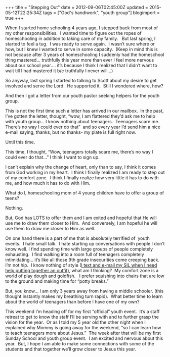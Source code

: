 +++
title = "Stepping Out"
date = 2012-09-06T02:45:00Z
updated = 2015-05-12T22:25:34Z
tags = ["God's handiwork", "youth group"]
blogimport = true 
+++

When I started home schooling 4 years ago, I stepped back from most of my other responsibilities.&#160; I wanted time to figure out the ropes of homeschooling in addition to taking care of my family.&#160;&#160; But last spring, I started to feel a tug.&#160; I was ready to serve again.&#160; I wasn’t sure where or how, but I knew I wanted to serve in some capacity.&#160; (Keep in mind this is not because after 3 years of homeschooling I suddenly had the homeschool thing mastered… truthfully this year more than ever I feel more nervous about our school year…. it’s because I think I realized that I didn’t want to wait till I had mastered it b/c truthfully I never will…)

So anyway, last spring I started to talking to Scott about my desire to get involved and serve the Lord.&#160; He supported it.&#160; Still I wondered where, how? 

And then I got a letter from our youth pastor seeking helpers for the youth group. 

This is not the first time such a letter has arrived in our mailbox.&#160; In the past, I’ve gotten the letter, thought, “wow, I am flattered they’d ask me to help with youth group… I know nothing about teenagers.&#160; Teenagers scare me.&#160; There’s no way I could ever do that”&#160; and so every year I’d send him a nice e-mail saying, thanks, but no thanks- my plate is full right now. 

Until this time. 

This time, I thought, “Wow, teenagers totally scare me, there’s no way I could ever do that…” I think I want to sign up. 

I can’t explain why the change of heart, only than to say, I think it comes from God working in my heart.&#160; I think I finally realized I am ready to step out of my comfort zone.&#160; I think I finally realize how very little it has to do with me, and how much it has to do with Him.&#160; 

What do I, homeschooling mom of 4 young children have to offer a group of teens? 

Nothing. 

But, God has LOTS to offer them and I am exited and hopeful that He will use me to draw them closer to Him.&#160; And conversely, I am hopeful he will use them to draw me closer to Him as well.&#160; 

On one hand there is a part of me that is absolutely terrified of&#160; youth events.&#160; I hate small talk.&#160; I hate starting up conversations with people I don’t know well. I find spending time with large groups of people completely exhausting.&#160; I find walking into a room full of teenagers completely intimidating… it’s like all those 9th grade insecurities come creeping back.&#160; I’m not hip.&#160; I know nothing of style ([I text and e-mail my SIL when I need help putting together an outfit)](http://lifeatthecircus.com/2010/04/18/cross-country-fashion-consult/), what am I thinking?&#160; My comfort zone is a world of play dough and goldfish.&#160;&#160; I prefer squishing into chairs that are low to the ground and making time for “potty breaks.”&#160; 

But, you know… I am only 3 years away from having a middle schooler. (this thought instantly makes my breathing turn rapid).&#160; What better time to learn about the world of teenagers than before I have one of my own?&#160; 

This weekend I’m heading off for my first “official” youth event.&#160; It’s a staff retreat to get to know the staff I’ll be serving with and to further grasp the vision for the year.&#160; Or as I told my 5 year old the other night when I explained why Mommy is going away for the weekend, “so I can learn how to teach teenagers more about Jesus.”&#160; The week after that will be my first Sunday School and youth group event.&#160; I am excited and nervous about this year.&#160; But, I hope I am able to make some connections with some of the students and that together we’ll grow closer to Jesus this year.&#160; 
